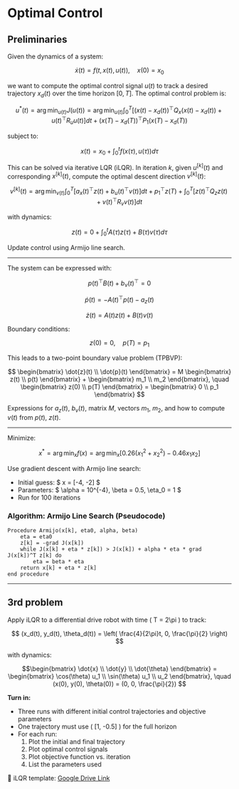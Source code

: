 # Optimal Control


## Preliminaries

Given the dynamics of a system:

$$
\dot{x}(t) = f(t, x(t), u(t)), \quad x(0) = x_0
$$

we want to compute the optimal control signal $u(t)$ to track a desired trajectory $x_d(t)$ over the time horizon $[0, T]$. The optimal control problem is:

$$
u^*(t) = \arg\min_{u(t)} J(u(t)) = \arg\min_{u(t)} \int_0^T \left[ (x(t) - x_d(t))^\top Q_x (x(t) - x_d(t)) + u(t)^\top R_u u(t) \right] dt + (x(T) - x_d(T))^\top P_1 (x(T) - x_d(T))
$$

subject to:

$$
x(t) = x_0 + \int_0^t f(x(\tau), u(\tau)) d\tau
$$

This can be solved via iterative LQR (iLQR). In iteration $k$, given $u^{[k]}(t)$ and corresponding $x^{[k]}(t)$, compute the optimal descent direction $v^{[k]}(t)$:

$$
v^{[k]}(t) = \arg\min_{v(t)} \int_0^T \left[ a_x(t)^\top z(t) + b_u(t)^\top v(t) \right] dt + p_1^\top z(T) + \int_0^T \left[ z(t)^\top Q_z z(t) + v(t)^\top R_v v(t) \right] dt
$$

with dynamics:

$$
z(t) = 0 + \int_0^t A(\tau) z(\tau) + B(\tau) v(\tau) d\tau
$$

Update control using Armijo line search.

---

The system can be expressed with:

$$
p(t)^\top B(t) + b_v(t)^\top = 0
$$

$$
\dot{p}(t) = -A(t)^\top p(t) - a_z(t)
$$

$$
\dot{z}(t) = A(t) z(t) + B(t) v(t)
$$

Boundary conditions:

$$
z(0) = 0, \quad p(T) = p_1
$$

This leads to a two-point boundary value problem (TPBVP): 

$$
\begin{bmatrix}
\dot{z}(t) \\
\dot{p}(t)
\end{bmatrix} = M
\begin{bmatrix}
z(t) \\
p(t)
\end{bmatrix} + 
\begin{bmatrix}
m_1 \\ 
m_2
\end{bmatrix}, \quad 
\begin{bmatrix}
z(0) \\
p(T)
\end{bmatrix} = 
\begin{bmatrix}
0 \\ 
p_1
\end{bmatrix}
$$

Expressions for $a_z(t)$, $b_v(t)$, matrix $M$, vectors $m_1$, $m_2$, and how to compute $v(t)$ from $p(t)$, $z(t)$.

---

Minimize:

$$
x^* = \arg\min_x f(x) = \arg\min_x \left[ 0.26(x_1^2 + x_2^2) - 0.46 x_1 x_2 \right]
$$

Use gradient descent with Armijo line search:
- Initial guess: $ x = [-4, -2] $
- Parameters: $ \alpha = 10^{-4}, \beta = 0.5, \eta_0 = 1 $
- Run for 100 iterations


### Algorithm: Armijo Line Search (Pseudocode)

```
Procedure Armijo(x[k], eta0, alpha, beta)
    eta = eta0
    z[k] = -grad J(x[k])
    while J(x[k] + eta * z[k]) > J(x[k]) + alpha * eta * grad J(x[k])^T z[k] do
        eta = beta * eta
    return x[k] + eta * z[k]
end procedure
```

---

## 3rd problem

Apply iLQR to a differential drive robot with time \( T = 2\pi \) to track:

$$
(x_d(t), y_d(t), \theta_d(t)) = \left( \frac{4}{2\pi}t, 0, \frac{\pi}{2} \right)
$$

with dynamics:

$$\begin{bmatrix}
\dot{x} \\
\dot{y} \\
\dot{\theta}
\end{bmatrix} =
\begin{bmatrix}
\cos(\theta) u_1 \\
\sin(\theta) u_1 \\
u_2
\end{bmatrix}, \quad
(x(0), y(0), \theta(0)) = (0, 0, \frac{\pi}{2})
$$

**Turn in:**
- Three runs with different initial control trajectories and objective parameters
- One trajectory must use \( [1, -0.5] \) for the full horizon
- For each run:
  1. Plot the initial and final trajectory
  2. Plot optimal control signals
  3. Plot objective function vs. iteration
  4. List the parameters used

📎 iLQR template: [Google Drive Link](https://drive.google.com/file/d/1Br8DArJtnEZXjZok2aWh7PMVoTuRq1hc/view?usp=sharing)
